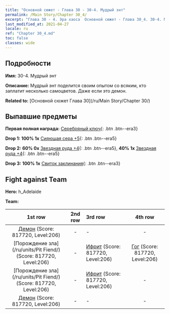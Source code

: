 ```yaml
---
title: "Основной сюжет - Глава 30 - 30-4. Мудрый энт"
permalink: /Main Story/Chapter 30_4/
excerpt: "Глава 30 - 4. Эра хаоса  Основной сюжет - Глава 30_4. 30-4. Мудрый энт"
last_modified_at: 2021-04-27
locale: ru
ref: "Chapter 30_4.md"
toc: false
classes: wide
---
```


## Подробности

 **Имя:** 30-4. Мудрый энт

 **Описание:** Мудрый энт поделится своим опытом со всяким, кто заплатит несколько самоцветов. Даже если это демон.

 **Related to:** [Основной сюжет Глава 30](/ru/Main Story/Chapter 30/)

## Выпавшие предметы

 **Первая полная награда:** [Серебряный ключ](/ItemsRU/con_693/){: .btn .btn--era3}

 **Drop 1:** **100% 1x** [Сияющая сера +5](/ItemsRU/mat_99/){: .btn .btn--era5}

 **Drop 2:** **60% 0x** [Звездная руда +4](/ItemsRU/mat_89/){: .btn .btn--era5}, **40% 1x** [Звездная руда +4](/ItemsRU/mat_89/){: .btn .btn--era5}

 **Drop 3:** **100% 1x** [Свиток заклинания](/ItemsRU/con_694/){: .btn .btn--era3}


## Fight against Team
 **Hero:** h_Adelaide

 **Team:**


  | 1st row | 2nd row | 3rd row | 4th row |
  |:----:|:----:|:----|:----:|
  | [Демон](/ru/units/Demon/) (Score: 817720, Level:206)  | - | - | - |
  | [Порождение зла](/ru/units/Pit Fiend/) (Score: 817720, Level:206)  | - | [Ифрит](/ru/units/Efreeti/) (Score: 817720, Level:206)  | [Гог](/ru/units/Gog/) (Score: 817720, Level:206)  |
  | [Порождение зла](/ru/units/Pit Fiend/) (Score: 817720, Level:206)  | - | [Ифрит](/ru/units/Efreeti/) (Score: 817720, Level:206)  | - |
  | [Демон](/ru/units/Demon/) (Score: 817720, Level:206)  | - | - | - |


